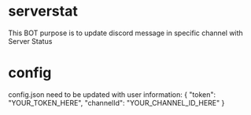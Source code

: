 # serverstat

This BOT purpose is to update discord message in specific channel with Server Status

# config
config.json need to be updated with user information:
{
  "token": "YOUR_TOKEN_HERE",
  "channelId": "YOUR_CHANNEL_ID_HERE"
}
